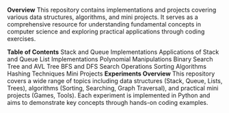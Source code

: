 **Overview**
This repository contains implementations and projects covering various data structures, algorithms, and mini projects. It serves as a comprehensive resource for understanding fundamental concepts in computer science and exploring practical applications through coding exercises.

**Table of Contents**
Stack and Queue Implementations
Applications of Stack and Queue
List Implementations
Polynomial Manipulations
Binary Search Tree and AVL Tree
BFS and DFS
Search Operations
Sorting Algorithms
Hashing Techniques
Mini Projects
**Experiments Overview**
This repository covers a wide range of topics including data structures (Stack, Queue, Lists, Trees), algorithms (Sorting, Searching, Graph Traversal), and practical mini projects (Games, Tools). Each experiment is implemented in Python and aims to demonstrate key concepts through hands-on coding examples.
